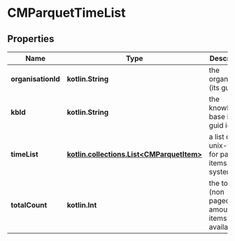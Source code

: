 
# CMParquetTimeList

## Properties
Name | Type | Description | Notes
------------ | ------------- | ------------- | -------------
**organisationId** | **kotlin.String** | the organisation (its guid id) | 
**kbId** | **kotlin.String** | the knowledge-base id (its guid id) | 
**timeList** | [**kotlin.collections.List&lt;CMParquetItem&gt;**](CMParquetItem.md) | a list of unix-times for parquet items in the system | 
**totalCount** | **kotlin.Int** | the total (non paged) amount of items available | 



